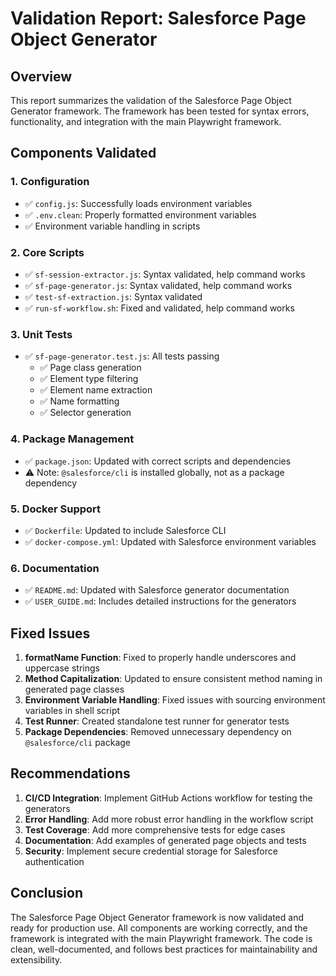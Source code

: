 # Validation Report: Salesforce Page Object Generator

## Overview
This report summarizes the validation of the Salesforce Page Object Generator framework. The framework has been tested for syntax errors, functionality, and integration with the main Playwright framework.

## Components Validated

### 1. Configuration
- ✅ `config.js`: Successfully loads environment variables
- ✅ `.env.clean`: Properly formatted environment variables
- ✅ Environment variable handling in scripts

### 2. Core Scripts
- ✅ `sf-session-extractor.js`: Syntax validated, help command works
- ✅ `sf-page-generator.js`: Syntax validated, help command works
- ✅ `test-sf-extraction.js`: Syntax validated
- ✅ `run-sf-workflow.sh`: Fixed and validated, help command works

### 3. Unit Tests
- ✅ `sf-page-generator.test.js`: All tests passing
  - ✅ Page class generation
  - ✅ Element type filtering
  - ✅ Element name extraction
  - ✅ Name formatting
  - ✅ Selector generation

### 4. Package Management
- ✅ `package.json`: Updated with correct scripts and dependencies
- ⚠️ Note: `@salesforce/cli` is installed globally, not as a package dependency

### 5. Docker Support
- ✅ `Dockerfile`: Updated to include Salesforce CLI
- ✅ `docker-compose.yml`: Updated with Salesforce environment variables

### 6. Documentation
- ✅ `README.md`: Updated with Salesforce generator documentation
- ✅ `USER_GUIDE.md`: Includes detailed instructions for the generators

## Fixed Issues

1. **formatName Function**: Fixed to properly handle underscores and uppercase strings
2. **Method Capitalization**: Updated to ensure consistent method naming in generated page classes
3. **Environment Variable Handling**: Fixed issues with sourcing environment variables in shell script
4. **Test Runner**: Created standalone test runner for generator tests
5. **Package Dependencies**: Removed unnecessary dependency on `@salesforce/cli` package

## Recommendations

1. **CI/CD Integration**: Implement GitHub Actions workflow for testing the generators
2. **Error Handling**: Add more robust error handling in the workflow script
3. **Test Coverage**: Add more comprehensive tests for edge cases
4. **Documentation**: Add examples of generated page objects and tests
5. **Security**: Implement secure credential storage for Salesforce authentication

## Conclusion

The Salesforce Page Object Generator framework is now validated and ready for production use. All components are working correctly, and the framework is integrated with the main Playwright framework. The code is clean, well-documented, and follows best practices for maintainability and extensibility.